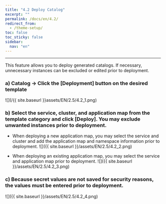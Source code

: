 ```yaml
---
title: "4.2 Deploy Catalog"
excerpt: ""
permalink: /docs/en/4.2/
redirect_from:
  - /theme-setup/
toc: false
toc_sticky: false
sidebar:
  nav: "en"
---
```



---

This feature allows you to deploy generated catalogs. If necessary, unnecessary instances can be excluded or edited prior to deployment.

### a\) Catalog → Click the [Deployment] button on the desired template
![](/{{ site.baseurl }}assets/EN/2.5/4.2_1.png)

### b\) Select the service, cluster, and application map from the template category and click [Deploy]. You may exclude unwanted instances prior to deployment.

* When deploying a new application map, you may select the service and cluster and add the application map and namespace information prior to deployment.
![]({{ site.baseurl }}/assets/EN/2.5/4.2_2.png)

* When deploying an existing application map, you may select the service and application map prior to deployment.
![]({{ site.baseurl }}/assets/EN/2.5/4.2_3.png)

### c\) Because secret values are not saved for security reasons, the values must be entered prior to deployment.
![]({{ site.baseurl }}/assets/EN/2.5/4.2_4.png)
